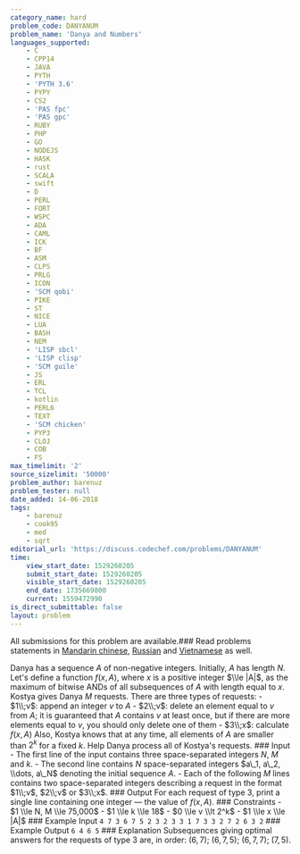 ```yaml
---
category_name: hard
problem_code: DANYANUM
problem_name: 'Danya and Numbers'
languages_supported:
    - C
    - CPP14
    - JAVA
    - PYTH
    - 'PYTH 3.6'
    - PYPY
    - CS2
    - 'PAS fpc'
    - 'PAS gpc'
    - RUBY
    - PHP
    - GO
    - NODEJS
    - HASK
    - rust
    - SCALA
    - swift
    - D
    - PERL
    - FORT
    - WSPC
    - ADA
    - CAML
    - ICK
    - BF
    - ASM
    - CLPS
    - PRLG
    - ICON
    - 'SCM qobi'
    - PIKE
    - ST
    - NICE
    - LUA
    - BASH
    - NEM
    - 'LISP sbcl'
    - 'LISP clisp'
    - 'SCM guile'
    - JS
    - ERL
    - TCL
    - kotlin
    - PERL6
    - TEXT
    - 'SCM chicken'
    - PYP3
    - CLOJ
    - COB
    - FS
max_timelimit: '2'
source_sizelimit: '50000'
problem_author: barenuz
problem_tester: null
date_added: 14-06-2018
tags:
    - barenuz
    - cook95
    - med
    - sqrt
editorial_url: 'https://discuss.codechef.com/problems/DANYANUM'
time:
    view_start_date: 1529260205
    submit_start_date: 1529260205
    visible_start_date: 1529260205
    end_date: 1735669800
    current: 1559472990
is_direct_submittable: false
layout: problem
---
```

All submissions for this problem are available.### Read problems statements in [Mandarin chinese](http://www.codechef.com/download/translated/COOK95/mandarin/DANYANUM.pdf), [Russian](http://www.codechef.com/download/translated/COOK95/russian/DANYANUM.pdf) and [Vietnamese](http://www.codechef.com/download/translated/COOK95/vietnamese/DANYANUM.pdf) as well.

Danya has a sequence $A$ of non-negative integers. Initially, $A$ has length $N$. Let's define a function $f(x, A)$, where $x$ is a positive integer $\\le |A|$, as the maximum of bitwise ANDs of all subsequences of $A$ with length equal to $x$. Kostya gives Danya $M$ requests. There are three types of requests: - $1\\;v$: append an integer $v$ to $A$ - $2\\;v$: delete an element equal to $v$ from $A$; it is guaranteed that $A$ contains $v$ at least once, but if there are more elements equal to $v$, you should only delete one of them - $3\\;x$: calculate $f(x, A)$ Also, Kostya knows that at any time, all elements of $A$ are smaller than $2^k$ for a fixed $k$. Help Danya process all of Kostya's requests. ### Input - The first line of the input contains three space-separated integers $N$, $M$ and $k$. - The second line contains $N$ space-separated integers $a\_1, a\_2, \\dots, a\_N$ denoting the initial sequence $A$. - Each of the following $M$ lines contains two space-separated integers describing a request in the format $1\\;v$, $2\\;v$ or $3\\;x$. ### Output For each request of type 3, print a single line containing one integer — the value of $f(x, A)$. ### Constraints - $1 \\le N, M \\le 75,000$ - $1 \\le k \\le 18$ - $0 \\le v \\lt 2^k$ - $1 \\le x \\le |A|$ ### Example Input ``` 4 7 3 6 7 5 2 3 2 3 3 1 7 3 3 2 7 2 6 3 2 ``` ### Example Output ``` 6 4 6 5 ``` ### Explanation Subsequences giving optimal answers for the requests of type 3 are, in order: $(6, 7)$; $(6, 7, 5)$; $(6, 7, 7)$; $(7, 5)$.
